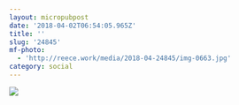 ```yaml
---
layout: micropubpost
date: '2018-04-02T06:54:05.965Z'
title: ''
slug: '24845'
mf-photo:
  - 'http://reece.work/media/2018-04-24845/img-0663.jpg'
category: social
---
```


![](http://reece.work/media/2018-04-24845/img-0663.jpg)